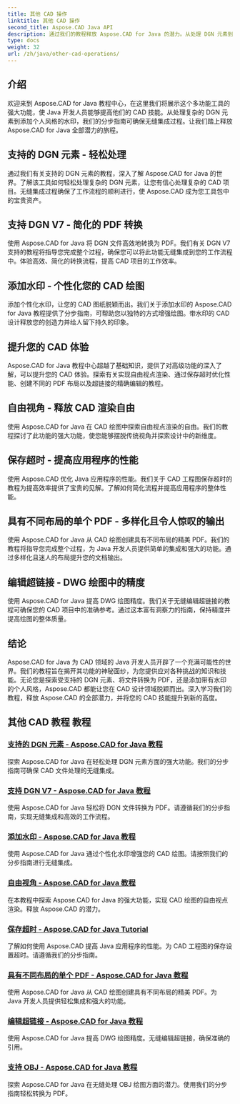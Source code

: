 ```yaml
---
title: 其他 CAD 操作
linktitle: 其他 CAD 操作
second_title: Aspose.CAD Java API
description: 通过我们的教程释放 Aspose.CAD for Java 的潜力。从处理 DGN 元素到添加水印，轻松提高您的 CAD 技能。
type: docs
weight: 32
url: /zh/java/other-cad-operations/
---
```

## 介绍

欢迎来到 Aspose.CAD for Java 教程中心，在这里我们将展示这个多功能工具的强大功能，使 Java 开发人员能够提高他们的 CAD 技能。从处理复杂的 DGN 元素到添加个人风格的水印，我们的分步指南可确保无缝集成过程。让我们踏上释放 Aspose.CAD for Java 全部潜力的旅程。

## 支持的 DGN 元素 - 轻松处理

通过我们有关支持的 DGN 元素的教程，深入了解 Aspose.CAD for Java 的世界。了解该工具如何轻松处理复杂的 DGN 元素，让您有信心处理复杂的 CAD 项目。无缝集成过程确保了工作流程的顺利进行，使 Aspose.CAD 成为您工具包中的宝贵资产。

## 支持 DGN V7 - 简化的 PDF 转换

使用 Aspose.CAD for Java 将 DGN 文件高效地转换为 PDF。我们有关 DGN V7 支持的教程将指导您完成整个过程，确保您可以将此功能无缝集成到您的工作流程中。体验高效、简化的转换流程，提高 CAD 项目的工作效率。

## 添加水印 - 个性化您的 CAD 绘图

添加个性化水印，让您的 CAD 图纸脱颖而出。我们关于添加水印的 Aspose.CAD for Java 教程提供了分步指南，可帮助您以独特的方式增强绘图。带水印的 CAD 设计释放您的创造力并给人留下持久的印象。

## 提升您的 CAD 体验

Aspose.CAD for Java 教程中心超越了基础知识，提供了对高级功能的深入了解，可以提升您的 CAD 体验。探索有关实现自由视点渲染、通过保存超时优化性能、创建不同的 PDF 布局以及超链接的精确编辑的教程。

## 自由视角 - 释放 CAD 渲染自由

使用 Aspose.CAD for Java 在 CAD 绘图中探索自由视点渲染的自由。我们的教程探讨了此功能的强大功能，使您能够摆脱传统视角并探索设计中的新维度。

## 保存超时 - 提高应用程序的性能

使用 Aspose.CAD 优化 Java 应用程序的性能。我们关于 CAD 工程图保存超时的教程为提高效率提供了宝贵的见解。了解如何简化流程并提高应用程序的整体性能。

## 具有不同布局的单个 PDF - 多样化且令人惊叹的输出

使用 Aspose.CAD for Java 从 CAD 绘图创建具有不同布局的精美 PDF。我们的教程将指导您完成整个过程，为 Java 开发人员提供简单的集成和强大的功能。通过多样化且迷人的布局提升您的文档输出。

## 编辑超链接 - DWG 绘图中的精度

使用 Aspose.CAD for Java 提高 DWG 绘图精度。我们关于无缝编辑超链接的教程可确保您的 CAD 项目中的准确参考。通过这本富有洞察力的指南，保持精度并提高绘图的整体质量。

## 结论

Aspose.CAD for Java 为 CAD 领域的 Java 开发人员开辟了一个充满可能性的世界。我们的教程旨在揭开其功能的神秘面纱，为您提供应对各种挑战的知识和技能。无论您是探索受支持的 DGN 元素、将文件转换为 PDF，还是添加带有水印的个人风格，Aspose.CAD 都能让您在 CAD 设计领域脱颖而出。深入学习我们的教程，释放 Aspose.CAD 的全部潜力，并将您的 CAD 技能提升到新的高度。
## 其他 CAD 教程 教程
### [支持的 DGN 元素 - Aspose.CAD for Java 教程](./supported-dgn-elements/)
探索 Aspose.CAD for Java 在轻松处理 DGN 元素方面的强大功能。我们的分步指南可确保 CAD 文件处理的无缝集成。
### [支持 DGN V7 - Aspose.CAD for Java 教程](./support-for-dgn-v7/)
使用 Aspose.CAD for Java 轻松将 DGN 文件转换为 PDF。请遵循我们的分步指南，实现无缝集成和高效的工作流程。
### [添加水印 - Aspose.CAD for Java 教程](./add-watermark/)
使用 Aspose.CAD for Java 通过个性化水印增强您的 CAD 绘图。请按照我们的分步指南进行无缝集成。
### [自由视角 - Aspose.CAD for Java 教程](./free-point-of-view/)
在本教程中探索 Aspose.CAD for Java 的强大功能，实现 CAD 绘图的自由视点渲染。释放 Aspose.CAD 的潜力。
### [保存超时 - Aspose.CAD for Java Tutorial](./put-timeout-on-save/)
了解如何使用 Aspose.CAD 提高 Java 应用程序的性能。为 CAD 工程图的保存设置超时。请遵循我们的分步指南。
### [具有不同布局的单个 PDF - Aspose.CAD for Java 教程](./single-pdf-different-layouts/)
使用 Aspose.CAD for Java 从 CAD 绘图创建具有不同布局的精美 PDF。为 Java 开发人员提供轻松集成和强大的功能。
### [编辑超链接 - Aspose.CAD for Java 教程](./edit-hyperlink/)
使用 Aspose.CAD for Java 提高 DWG 绘图精度。无缝编辑超链接，确保准确的引用。
### [支持 OBJ - Aspose.CAD for Java 教程](./support-of-obj/)
探索 Aspose.CAD for Java 在无缝处理 OBJ 绘图方面的潜力。使用我们的分步指南轻松转换为 PDF。